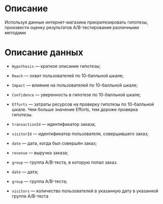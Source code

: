# Описание
Используя данные интернет-магазина приоритезировать гипотезы, произвести оценку результатов A/B-тестирования различными методами


# Описание данных 

* `Hypothesis` — краткое описание гипотезы;
* `Reach` — охват пользователей по 10-балльной шкале;
* `Impact` — влияние на пользователей по 10-балльной шкале;
* `Confidence` — уверенность в гипотезе по 10-балльной шкале;
* `Efforts` — затраты ресурсов на проверку гипотезы по 10-балльной шкале. Чем больше значение Efforts, тем дороже проверка гипотезы.


* `transactionId` — идентификатор заказа;
* `visitorId` — идентификатор пользователя, совершившего заказ;
* `date` — дата, когда был совершён заказ;
* `revenue` — выручка заказа;
* `group` — группа A/B-теста, в которую попал заказ.


* `date` — дата;
* `group` — группа A/B-теста;
* `visitors` — количество пользователей в указанную дату в указанной группе A/B-теста
